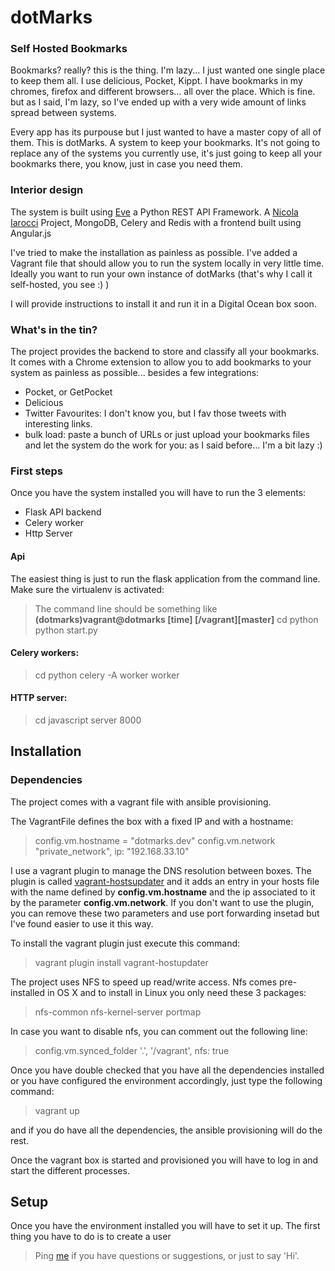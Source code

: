 

dotMarks
========

### Self Hosted Bookmarks

Bookmarks? really? this is the thing. I'm lazy... I just wanted one single place to keep them all. I use delicious, Pocket, Kippt. I have bookmarks in my chromes, firefox and different browsers... all over the place. Which is fine. but as I said, I'm lazy, so I've ended up with a very wide amount of links spread between systems.

Every app has its purpouse but I just wanted to have a master copy of all of them. This is dotMarks. A system to keep your bookmarks. It's not going to replace any of the systems you currently use, it's just going to keep all your bookmarks there, you know, just in case you need them.

### Interior design
The system is built using [Eve][1] a Python REST API Framework. A [Nicola Iarocci][2] Project, MongoDB, Celery and Redis with a frontend built using Angular.js

I've tried to make the installation as painless as possible. I've added a Vagrant file that should allow you to run the system locally in very little time. Ideally you want to run your own instance of dotMarks (that's why I call it self-hosted, you see :) )

I will provide instructions to install it and run it in a Digital Ocean box soon.

### What's in the tin?
The project provides the backend to store and classify all your bookmarks. It comes with a Chrome extension to allow you to add bookmarks to your system as painless as possible... besides a few integrations:

 - Pocket, or GetPocket
 - Delicious
 - Twitter Favourites: I don't know you, but I fav those tweets with interesting links.
 - bulk load: paste a bunch of URLs or just upload your bookmarks files and let the system do the work for you: as I said before... I'm a bit lazy :)

### First steps

Once you have the system installed you will have to run the 3 elements:

 - Flask API backend
 - Celery worker
 - Http Server

#### Api

The easiest thing is just to run the flask application from the command line. Make sure the virtualenv is activated:

 > The command line should be something like
  **(dotmarks)vagrant@dotmarks [time] [/vagrant][master]**
       cd python
       python start.py

#### Celery workers:

> cd python
  celery -A worker worker

#### HTTP server:

> cd javascript
  server 8000

## Installation

### Dependencies
The project comes with a vagrant file with ansible provisioning.

The VagrantFile defines the box with a fixed IP and with a hostname:

>   config.vm.hostname = "dotmarks.dev"
    config.vm.network "private_network", ip: "192.168.33.10"

I use a vagrant plugin to manage the DNS resolution between boxes. The plugin is called [vagrant-hostsupdater][3] and it adds an entry in your hosts file with the name defined by **config.vm.hostname** and the ip associated to it by the parameter **config.vm.network**. If you don't want to use the plugin, you can remove these two parameters and use port forwarding insetad but I've found easier to use it this way.

To install the vagrant plugin just execute this command:

> vagrant plugin install vagrant-hostupdater

The project uses NFS to speed up read/write access. Nfs comes pre-installed in OS X and to install in Linux you only need these 3 packages:

> nfs-common nfs-kernel-server portmap

In case you want to disable nfs, you can comment out the following line:

> config.vm.synced_folder '.', '/vagrant', nfs: true

Once you have double checked that you have all the dependencies installed or you have configured the environment accordingly, just type the following command:

> vagrant up

and if you do have all the dependencies, the ansible provisioning will do the rest.

Once the vagrant box is started and provisioned you will have to log in and start the different processes.


## Setup

Once you have the environment installed you will have to set it up. The first thing you have to do is to create a user




>  Ping [me](https://twitter.com/ipedrazas) if you have questions or suggestions, or just to say 'Hi'.


  [1]: http://python-eve.org/
  [2]: https://twitter.com/nicolaiarocci
  [3]: https://github.com/cogitatio/vagrant-hostsupdater